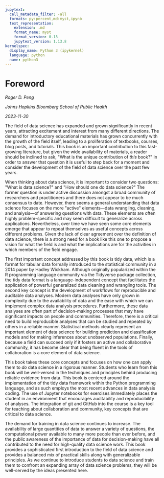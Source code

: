 ```yaml
---
jupytext:
  cell_metadata_filter: -all
  formats: py:percent,md:myst,ipynb
  text_representation:
    extension: .md
    format_name: myst
    format_version: 0.13
    jupytext_version: 1.13.8
kernelspec:
  display_name: Python 3 (ipykernel)
  language: python
  name: python3
---
```


# Foreword

*Roger D. Peng*

*Johns Hopkins Bloomberg School of Public Health*

*2023-11-30*

The field of data science has expanded and grown significantly in recent years, 
attracting excitement and interest from many different directions. The demand for introductory
educational materials has grown concurrently with the growth of the field itself, leading to
a proliferation of textbooks, courses, blog posts, and tutorials. This book is an important
contribution to this fast-growing literature, but given the wide availability of materials, a
reader should be inclined to ask, "What is the unique contribution of *this* book?" In order
to answer that question it is useful to step back for a moment and consider the development
of the field of data science over the past few years.

When thinking about data science, it is important to consider two questions: "What is
data science?" and "How should one do data science?" The former question is under active
discussion amongst a broad community of researchers and practitioners and there does
not appear to be much consensus to date. However, there seems a general understanding
that data science focuses on the more "active" elements&mdash;data wrangling, cleaning, and
analysis&mdash;of answering questions with data. These elements are often highly
problem-specific and may seem difficult to generalize across applications. Nevertheless, over time we
have seen some core elements emerge that appear to repeat themselves as useful concepts
across different problems. Given the lack of clear agreement over the definition of data
science, there is a strong need for a book like this one to propose a vision for what the field
is and what the implications are for the activities in which members of the field engage.

The first important concept addressed by this book is tidy data, which is a format for
tabular data formally introduced to the statistical community in a 2014 paper by Hadley
Wickham. Although originally popularized within the R programming language community
via the Tidyverse package collection, the tidy data format is a language-independent concept
that facilitates the application of powerful generalized data cleaning and wrangling tools.
The second key concept is the development of workflows
for reproducible and auditable data analyses. Modern data analyses have only grown in
complexity due to the availability of data and the ease with which we can implement complex
data analysis procedures. Furthermore, these data analyses are often part of 
decision-making processes that may have significant impacts on people and communities. Therefore,
there is a critical need to build reproducible analyses that can be studied and repeated by
others in a reliable manner. Statistical methods clearly represent an important element
of data science for building prediction and classification models and for making inferences
about unobserved populations. Finally, because a field can succeed only if it fosters an
active and collaborative community, it has become clear that being fluent in the tools of
collaboration is a core element of data science.

This book takes these core concepts and focuses on how one can apply them to *do* data
science in a rigorous manner. Students who learn from this book will be well-versed in
the techniques and principles behind producing reliable evidence from data. This book is
centered around the implementation of the tidy data framework within the Python programming language,
and as such employs the most recent advances in data analysis coding. The use of Jupyter
notebooks for exercises immediately places the student in an environment that encourages
auditability and reproducibility of analyses. The integration of git and GitHub into the
course is a key tool for teaching about collaboration and community, key concepts that are
critical to data science.

The demand for training in data science continues to increase. The availability of large
quantities of data to answer a variety of questions, the computational power available to
many more people than ever before, and the public awareness of the importance of data for
decision-making have all contributed to the need for high-quality data science work. This
book provides a sophisticated first introduction to the field of data science and provides
a balanced mix of practical skills along with generalizable principles. As we continue to
introduce students to data science and train them to confront an expanding array of data
science problems, they will be well-served by the ideas presented here.

